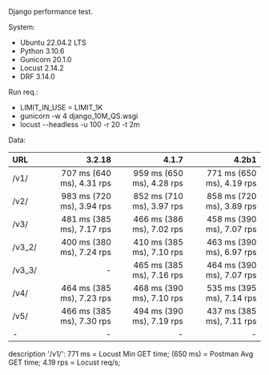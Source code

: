 Django performance test.

System:

- Ubuntu 22.04.2 LTS
- Python 3.10.6
- Gunicorn 20.1.0
- Locust 2.14.2
- DRF 3.14.0

Run req.:

- LIMIT_IN_USE = LIMIT_1K
- gunicorn -w 4 django_10M_QS.wsgi
- locust --headless -u 100 -r 20 -t 2m

Data:

| URL    |                    3.2.18 |                     4.1.7 |                     4.2b1 |
|:-------|--------------------------:|--------------------------:|--------------------------:|
| /v1/   | 707 ms (640 ms), 4.31 rps | 959 ms (650 ms), 4.28 rps | 771 ms (650 ms), 4.19 rps |
| /v2/   | 983 ms (720 ms), 3.94 rps | 852 ms (710 ms), 3.97 rps | 858 ms (720 ms), 3.89 rps |
| /v3/   | 481 ms (385 ms), 7.17 rps | 466 ms (386 ms), 7.02 rps | 458 ms (390 ms), 7.07 rps |
| /v3_2/ | 400 ms (380 ms), 7.24 rps | 410 ms (385 ms), 7.10 rps | 463 ms (390 ms), 6.97 rps |
| /v3_3/ |                         - | 465 ms (385 ms), 7.16 rps | 464 ms (390 ms), 7.07 rps |
| /v4/   | 464 ms (385 ms), 7.23 rps | 468 ms (390 ms), 7.10 rps | 535 ms (395 ms), 7.14 rps |
| /v5/   | 466 ms (385 ms), 7.30 rps | 494 ms (390 ms), 7.19 rps | 437 ms (385 ms), 7.11 rps |
| -      |                         - |                         - |                         - |

description '/v1/':
771 ms = Locust Min GET time;
(650 ms) = Postman Avg GET time;
4.19 rps = Locust req/s;

